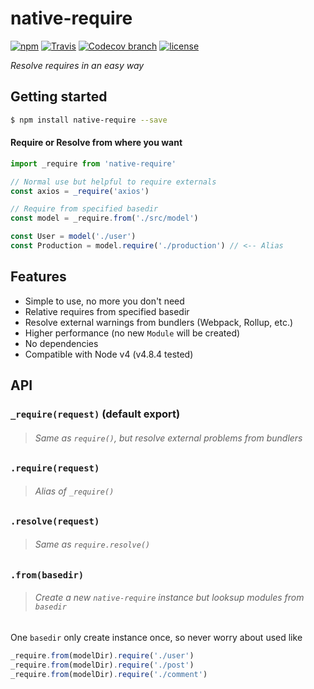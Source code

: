 native-require
==============

[![npm](https://img.shields.io/npm/v/native-require.svg)](https://www.npmjs.com/package/native-require)
[![Travis](https://img.shields.io/travis/shirohana/native-require.svg)](https://www.npmjs.com/package/native-require)
[![Codecov branch](https://img.shields.io/codecov/c/github/shirohana/native-require/dev.svg)](https://codecov.io/gh/shirohana/native-require/branch/dev)
[![license](https://img.shields.io/github/license/shirohana/native-require.svg)](https://www.npmjs.com/package/native-require)

*Resolve requires in an easy way*

Getting started
---------------

```sh
$ npm install native-require --save
```

#### Require or Resolve from where you want

```javascript
import _require from 'native-require'

// Normal use but helpful to require externals
const axios = _require('axios')

// Require from specified basedir
const model = _require.from('./src/model')

const User = model('./user')
const Production = model.require('./production') // <-- Alias
```

Features
--------

- Simple to use, no more you don't need
- Relative requires from specified basedir
- Resolve external warnings from bundlers (Webpack, Rollup, etc.)
- Higher performance (no new `Module` will be created)
- No dependencies
- Compatible with Node v4 (v4.8.4 tested)

API
---

### `_require(request)` (default export)

> ###### Same as `require()`, but resolve external problems from bundlers

### `.require(request)`

> ###### Alias of `_require()`

### `.resolve(request)`

> ###### Same as `require.resolve()`

### `.from(basedir)`

> ###### Create a new `native-require` instance but looksup modules from `basedir`

One `basedir` only create instance once, so never worry about used like

```javascript
_require.from(modelDir).require('./user')
_require.from(modelDir).require('./post')
_require.from(modelDir).require('./comment')
```
